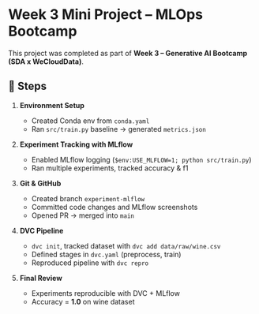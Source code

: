 # Week 3 Mini Project – MLOps Bootcamp  

This project was completed as part of **Week 3 – Generative AI Bootcamp (SDA x WeCloudData)**.  

## 🚀 Steps  
1. **Environment Setup**  
   - Created Conda env from `conda.yaml`  
   - Ran `src/train.py` baseline → generated `metrics.json`  

2. **Experiment Tracking with MLflow**  
   - Enabled MLflow logging (`$env:USE_MLFLOW=1; python src/train.py`)  
   - Ran multiple experiments, tracked accuracy & f1  

3. **Git & GitHub**  
   - Created branch `experiment-mlflow`  
   - Committed code changes and MLflow screenshots  
   - Opened PR → merged into `main`  

4. **DVC Pipeline**  
   - `dvc init`, tracked dataset with `dvc add data/raw/wine.csv`  
   - Defined stages in `dvc.yaml` (preprocess, train)  
   - Reproduced pipeline with `dvc repro`  

5. **Final Review**  
   - Experiments reproducible with DVC + MLflow  
   - Accuracy = **1.0** on wine dataset  
